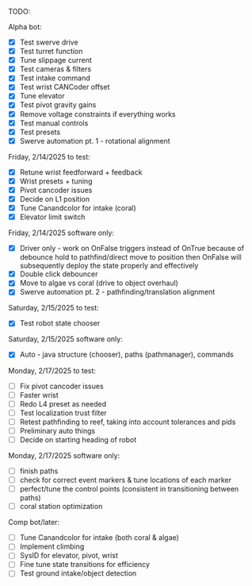 TODO:

Alpha bot:
- [x] Test swerve drive
- [x] Test turret function
- [x] Tune slippage current
- [x] Test cameras & filters
- [x] Test intake command
- [x] Test wrist CANCoder offset
- [x] Tune elevator
- [x] Test pivot gravity gains
- [x] Remove voltage constraints if everything works
- [x] Test manual controls
- [x] Test presets
- [x] Swerve automation pt. 1 - rotational alignment

Friday, 2/14/2025 to test:
- [x] Retune wrist feedforward + feedback
- [x] Wrist presets + tuning
- [x] Pivot cancoder issues
- [x] Decide on L1 position
- [x] Tune Canandcolor for intake (coral)
- [x] Elevator limit switch

Friday, 2/14/2025 software only:
- [x] Driver only - work on OnFalse triggers instead of OnTrue because of debounce hold to pathfind/direct move to position then OnFalse will subsequently deploy the state properly and effectively
- [x] Double click debouncer
- [x] Move to algae vs coral (drive to object overhaul)
- [x] Swerve automation pt. 2 - pathfinding/translation alignment

Saturday, 2/15/2025 to test:
- [x] Test robot state chooser

Saturday, 2/15/2025 software only:
- [x] Auto - java structure (chooser), paths (pathmanager), commands

Monday, 2/17/2025 to test:
- [ ] Fix pivot cancoder issues
- [ ] Faster wrist
- [ ] Redo L4 preset as needed
- [ ] Test localization trust filter
- [ ] Retest pathfinding to reef, taking into account tolerances and pids
- [ ] Preliminary auto things
- [ ] Decide on starting heading of robot

Monday, 2/17/2025 software only:
- [ ] finish paths
- [ ] check for correct event markers & tune locations of each marker
- [ ] perfect/tune the control points (consistent in transitioning between paths)
- [ ] coral station optimization

Comp bot/later:
- [ ] Tune Canandcolor for intake (both coral & algae)
- [ ] Implement climbing
- [ ] SysID for elevator, pivot, wrist
- [ ] Fine tune state transitions for efficiency
- [ ] Test ground intake/object detection